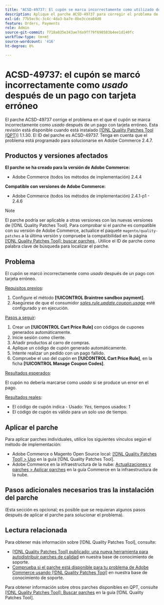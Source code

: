 ```yaml
---
title: "ACSD-49737: El cupón se marca incorrectamente como utilizado después de un pago con tarjeta fallido"
description: Aplique el parche ACSD-49737 para corregir el problema de Adobe Commerce en el que el cupón se marca incorrectamente como utilizado después de un pago con tarjeta fallido.
exl-id: 77b5ec9c-3c4c-4da3-ba7e-8be3ccea04d0
feature: Orders, Payments
role: Admin
source-git-commit: 7718a835e343ae7da9ff79f690503b4ee1d140fc
workflow-type: tm+mt
source-wordcount: '416'
ht-degree: 0%

---
```


# ACSD-49737: el cupón se marcó incorrectamente como *usado* después de un pago con tarjeta erróneo

El parche ACSD-49737 corrige el problema en el que el cupón se marca incorrectamente como *usado* después de un pago con tarjeta erróneo. Esta revisión está disponible cuando está instalado [[!DNL Quality Patches Tool (QPT)]](/help/announcements/adobe-commerce-announcements/magento-quality-patches-released-new-tool-to-self-serve-quality-patches.md) 1.1.30. El ID del parche es ACSD-49737. Tenga en cuenta que el problema está programado para solucionarse en Adobe Commerce 2.4.7.

## Productos y versiones afectados

**El parche se ha creado para la versión de Adobe Commerce:**

* Adobe Commerce (todos los métodos de implementación) 2.4.4

**Compatible con versiones de Adobe Commerce:**

* Adobe Commerce (todos los métodos de implementación) 2.4.1-p1 - 2.4.6

>[!NOTE]
>
>El parche podría ser aplicable a otras versiones con las nuevas versiones de [!DNL Quality Patches Tool]. Para comprobar si el parche es compatible con su versión de Adobe Commerce, actualice el paquete `magento/quality-patches` a la última versión y compruebe la compatibilidad en la página [[!DNL Quality Patches Tool]: buscar parches ](https://experienceleague.adobe.com/tools/commerce-quality-patches/index.html). Utilice el ID de parche como palabra clave de búsqueda para localizar el parche.

## Problema

El cupón se marcó incorrectamente como *usado* después de un pago con tarjeta erróneo.

<u>Requisitos previos</u>:

1. Configure el método **[!UICONTROL Braintree sandbox payment]**.
1. Asegúrese de que el consumidor [*sales.rule.update.coupon.usage*](https://experienceleague.adobe.com/docs/commerce-operations/configuration-guide/message-queues/consumers.html?lang=en) esté configurado y en ejecución.

<u>Pasos a seguir</u>:

1. Crear un **[!UICONTROL Cart Price Rule]** con códigos de cupones generados automáticamente.
1. Inicie sesión como cliente.
1. Añadir productos al carro de compras.
1. Aplique un código de cupón generado automáticamente.
1. Intente realizar un pedido con un pago fallido.
1. Compruebe el uso del cupón en **[!UICONTROL Cart Price Rule]**, en la ficha **[!UICONTROL Manage Coupon Codes]**.

<u>Resultados esperados</u>:

El cupón no debería marcarse como *usado* si se produce un error en el pago.

<u>Resultados reales</u>:

* El código de cupón indica - Usado: *Yes*, tiempos usados: *1*
* El código de cupón es válido para un solo uso de tiempo.

## Aplicar el parche

Para aplicar parches individuales, utilice los siguientes vínculos según el método de implementación:

* Adobe Commerce o Magento Open Source local: [[!DNL Quality Patches Tool] > Uso](https://experienceleague.adobe.com/docs/commerce-operations/tools/quality-patches-tool/usage.html) en la guía [!DNL Quality Patches Tool].
* Adobe Commerce en la infraestructura de la nube: [Actualizaciones y parches > Aplicar parches](https://experienceleague.adobe.com/docs/commerce-cloud-service/user-guide/develop/upgrade/apply-patches.html) en la guía Commerce en la infraestructura de la nube.

## Pasos adicionales necesarios tras la instalación del parche

(Esta sección es opcional; es posible que se requieran algunos pasos después de aplicar el parche para solucionar el problema). 

## Lectura relacionada

Para obtener más información sobre [!DNL Quality Patches Tool], consulte:

* [[!DNL Quality Patches Tool] publicado: una nueva herramienta para autodistribuir parches de calidad](/help/announcements/adobe-commerce-announcements/magento-quality-patches-released-new-tool-to-self-serve-quality-patches.md) en nuestra base de conocimiento de soporte.
* [Comprueba si el parche está disponible para tu problema de Adobe Commerce usando [!DNL Quality Patches Tool]](/help/support-tools/patches-available-in-qpt-tool/check-patch-for-magento-issue-with-magento-quality-patches.md) en nuestra base de conocimiento de soporte.

Para obtener información sobre otros parches disponibles en QPT, consulte [[!DNL Quality Patches Tool]: Buscar parches](https://experienceleague.adobe.com/tools/commerce-quality-patches/index.html) en la guía [!DNL Quality Patches Tool].
